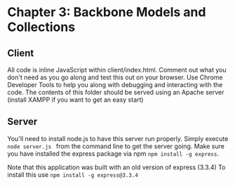 # Chapter 3: Backbone Models and Collections 

## Client

All code is inline JavaScript within client/index.html. Comment out what you don't need as you go along and test this out on your browser. Use Chrome Developer Tools to help you along with debugging and interacting with the code. The contents of this folder should be served using an Apache server (install XAMPP if you want to get an easy start)


## Server
You'll need to install node.js to have this server run properly. Simply execute `node server.js ` from the command line to get the server going. Make sure you have installed the express package via npm `npm install -g express`.

Note that this application was built with an old version of express (3.3.4)
To install this use `npm install -g express@3.3.4`